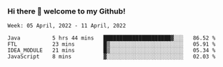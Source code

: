 ### Hi there 👋 welcome to my Github! 

<!--START_SECTION:waka-->
```text
Week: 05 April, 2022 - 11 April, 2022

Java          5 hrs 44 mins   █████████████████████▓░░░   86.52 % 
FTL           23 mins         █▒░░░░░░░░░░░░░░░░░░░░░░░   05.91 % 
IDEA_MODULE   21 mins         █▒░░░░░░░░░░░░░░░░░░░░░░░   05.34 % 
JavaScript    8 mins          ▓░░░░░░░░░░░░░░░░░░░░░░░░   02.03 % 
```
<!--END_SECTION:waka-->
